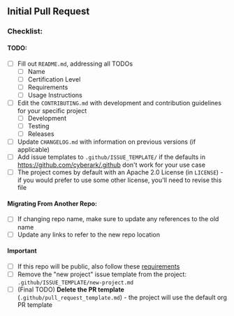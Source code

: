 ## Initial Pull Request

### Checklist:

#### TODO:
- [ ] Fill out `README.md`, addressing all TODOs
  - [ ] Name
  - [ ] Certification Level
  - [ ] Requirements
  - [ ] Usage Instructions
- [ ] Edit the `CONTRIBUTING.md` with development and contribution guidelines for your specific
      project
  - [ ] Development
  - [ ] Testing
  - [ ] Releases
- [ ] Update `CHANGELOG.md` with information on previous versions (if applicable)
- [ ] Add issue templates to `.github/ISSUE_TEMPLATE/` if the defaults in https://github.com/cyberark/.github
      don't work for your use case
- [ ] The project comes by default with an Apache 2.0 License (in `LICENSE`) - if you would
      prefer to use some other license, you'll need to revise this file

#### Migrating From Another Repo:
- [ ] If changing repo name, make sure to update any references to the old name
- [ ] Update any links to refer to the new repo location

#### Important
- [ ] If this repo will be public, also follow these [requirements](https://github.com/cyberark/employee-guidelines/blob/master/guidelines/public_repos_checklist.md)
- [ ] Remove the "new project" issue template from the project: `.github/ISSUE_TEMPLATE/new-project.md`
- [ ] (Final TODO) **Delete the PR template** (`.github/pull_request_template.md`) - the project will use the default org PR template
